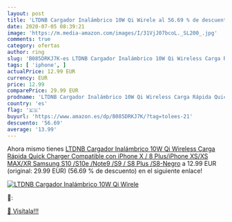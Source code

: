 ```yaml
---
layout: post
title: 'LTDNB Cargador Inalámbrico 10W Qi Wirele al 56.69 % de descuento'
date: 2020-07-05 08:39:21
image: 'https://m.media-amazon.com/images/I/31VjJ07bcoL._SL200_.jpg'
comments: true
category: ofertas
author: ring
slug: 'B085DRKJ7K-es LTDNB Cargador Inalámbrico 10W Qi Wireless Carga Rápida...'
tags: [ 'iphone', ]
actualPrice: 12.99 EUR
currency: EUR
price: 12.99
comparePrice: 29.99 EUR
prodname: 'LTDNB Cargador Inalámbrico 10W Qi Wireless Carga Rápida Quick Charger Compatible con iPhone X / 8 Plus/iPhone XS/XS MAX/XR  Samsung S10 /S10e /Note9 /S9 / S8 Plus /S8-Negro'
country: 'es'
flag: '🇪🇸'
buyurl: 'https://www.amazon.es/dp/B085DRKJ7K/?tag=tolees-21'
descuento: '56.69'
average: '13.99'
---
```


Ahora mismo tienes [LTDNB Cargador Inalámbrico 10W Qi Wireless Carga Rápida Quick Charger Compatible con iPhone X / 8 Plus/iPhone XS/XS MAX/XR  Samsung S10 /S10e /Note9 /S9 / S8 Plus /S8-Negro](https://www.amazon.es/dp/B085DRKJ7K/?tag=tolees-21) a 12.99 EUR (original: 29.99 EUR) (56.69 %  de descuento) en el siguiente enlace!

[![LTDNB Cargador Inalámbrico 10W Qi Wirele](https://m.media-amazon.com/images/I/31VjJ07bcoL._SL200_.jpg)](https://www.amazon.es/dp/B085DRKJ7K/?tag=tolees-21)

🔎:


[🛒 Visítala!!!](https://www.amazon.es/dp/B085DRKJ7K/?tag=tolees-21)
